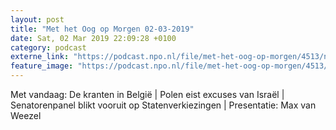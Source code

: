 ```yaml
---
layout: post
title: "Met het Oog op Morgen 02-03-2019"
date: Sat, 02 Mar 2019 22:09:28 +0100
category: podcast
externe_link: "https://podcast.npo.nl/file/met-het-oog-op-morgen/4513/nporadio1_met-het-oog-op-morgen_20190302_met-het-oog-op-morgen-02-03-2019_O5DM1E.mp3"
feature_image: "https://podcast.npo.nl/file/met-het-oog-op-morgen/4513/nporadio1_met-het-oog-op-morgen_20190302_met-het-oog-op-morgen-02-03-2019_O5DM1E.mp3"
---
```


Met vandaag: De kranten in België | Polen eist excuses van Israël | Senatorenpanel blikt vooruit op Statenverkiezingen | Presentatie: Max van Weezel
